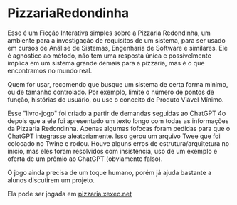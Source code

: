 # PizzariaRedondinha
 
Esse é um Ficção Interativa simples sobre a Pizzaria Redondinha, um ambiente para a investigação de requisitos de um sistema, para ser usado em cursos de Análise de Sistemas, Engenharia de Software e similares. Ele é agnóstico ao método, não tem uma resposta única e possivelmente implica em um sistema grande demais para a pizzaria, mas é o que encontramos no mundo real.

Quem for usar, recomendo que busque um sistema de certa forma minimo, ou de tamanho controlado. Por exemplo, limite o número de pontos de função, histórias do usuário, ou use o conceito de Produto Viável Mínimo.

Esse "livro-jogo" foi criado a partir de demandas seguidas ao ChatGPT 4o depois que a ele foi apresentado um texto longo com todas as informações da Pizzaria Redondinha. Apenas algumas fofocas foram pedidas para que o ChatGPT integrasse aleatoriamente. Isso gerou um arquivo Twee que foi colocado no Twine e rodou. Houve alguns erros de estrutura/arquitetura no início, mas eles foram resolvidos com insistência, uso de um exemplo e oferta de um prêmio ao ChatGPT (obviamente falso).

O jogo ainda precisa de um toque humano, porém já ajuda bastante a alunos discutirem um projeto.

Ela pode ser jogada em [pizzaria.xexeo.net](http:pizzaria.xexeo.net)
